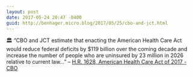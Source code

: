 ```yaml
---
layout: post
date: 2017-05-24 20:47 -0400
guid: http://benhager.micro.blog/2017/05/25/cbo-and-jct.html
---
```

🏛 “CBO and JCT estimate that enacting the American Health Care Act would reduce federal deficits by $119 billion over the coming decade and increase the number of people who are uninsured by 23 million in 2026 relative to current law…” – [H.R. 1628, American Health Care Act of 2017 - CBO](https://www.cbo.gov/publication/52752)
